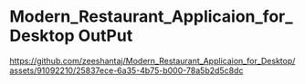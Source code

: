 # Modern_Restaurant_Applicaion_for_Desktop OutPut 


https://github.com/zeeshantaj/Modern_Restaurant_Applicaion_for_Desktop/assets/91092210/25837ece-6a35-4b75-b000-78a5b2d5c8dc

